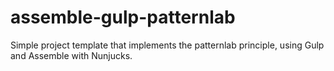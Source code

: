# assemble-gulp-patternlab

Simple project template that implements the patternlab principle, using Gulp and Assemble with Nunjucks.
